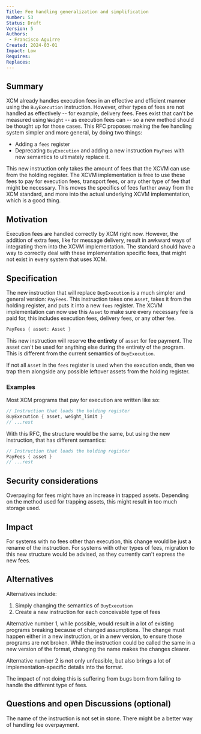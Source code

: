 ```yaml
---
Title: Fee handling generalization and simplification
Number: 53
Status: Draft
Version: 5
Authors:
 - Francisco Aguirre
Created: 2024-03-01
Impact: Low
Requires:
Replaces:
---
```


## Summary

XCM already handles execution fees in an effective and efficient manner using the `BuyExecution` instruction.
However, other types of fees are not handled as effectively -- for example, delivery fees.
Fees exist that can't be measured using `Weight` -- as execution fees can -- so a new method should be thought up for those cases.
This RFC proposes making the fee handling system simpler and more general, by doing two things:
- Adding a `fees` register
- Deprecating `BuyExecution` and adding a new instruction `PayFees` with new semantics to ultimately replace it.

This new instruction only takes the amount of fees that the XCVM can use from the holding register.
The XCVM implementation is free to use these fees to pay for execution fees, transport fees, or any other type of fee that might be necessary.
This moves the specifics of fees further away from the XCM standard, and more into the actual underlying XCVM implementation, which is a good thing.

## Motivation

Execution fees are handled correctly by XCM right now.
However, the addition of extra fees, like for message delivery, result in awkward ways of integrating them into the XCVM implementation.
The standard should have a way to correctly deal with these implementation specific fees, that might not exist in every system that uses XCM.

## Specification

The new instruction that will replace `BuyExecution` is a much simpler and general version: `PayFees`.
This instruction takes one `Asset`, takes it from the holding register, and puts it into a new `fees` register.
The XCVM implementation can now use this `Asset` to make sure every necessary fee is paid for, this includes execution fees, delivery fees, or any other fee.

```rust
PayFees { asset: Asset }
```

This new instruction will reserve **the entirety** of `asset` for fee payment.
The asset can't be used for anything else during the entirety of the program.
This is different from the current semantics of `BuyExecution`.

If not all `Asset` in the `fees` register is used when the execution ends, then we trap them alongside any possible leftover assets from the holding register.

### Examples

Most XCM programs that pay for execution are written like so:

```rust
// Instruction that loads the holding register
BuyExecution { asset, weight_limit }
// ...rest
```

With this RFC, the structure would be the same, but using the new instruction, that has different semantics:

```rust
// Instruction that loads the holding register
PayFees { asset }
// ...rest
```

## Security considerations

Overpaying for fees might have an increase in trapped assets.
Depending on the method used for trapping assets, this might result in too much storage used.

## Impact

For systems with no fees other than execution, this change would be just a rename of the instruction.
For systems with other types of fees, migration to this new structure would be advised, as they currently can't express the new fees.

## Alternatives

Alternatives include:
1. Simply changing the semantics of `BuyExecution`
2. Create a new instruction for each conceivable type of fees

Alternative number 1, while possible, would result in a lot of existing programs breaking because of changed assumptions.
The change must happen either in a new instruction, or in a new version, to ensure those programs are not broken.
While the instruction could be called the same in a new version of the format, changing the name makes the changes clearer.

Alternative number 2 is not only unfeasible, but also brings a lot of implementation-specific details into the format.

The impact of not doing this is suffering from bugs born from failing to handle the different type of fees.

## Questions and open Discussions (optional)

The name of the instruction is not set in stone.
There might be a better way of handling fee overpayment.
